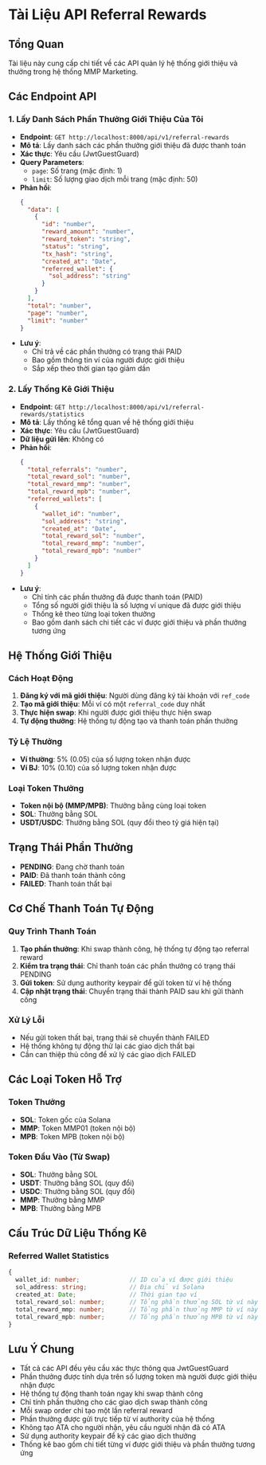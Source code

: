 # Tài Liệu API Referral Rewards

## Tổng Quan
Tài liệu này cung cấp chi tiết về các API quản lý hệ thống giới thiệu và thưởng trong hệ thống MMP Marketing.

## Các Endpoint API

### 1. Lấy Danh Sách Phần Thưởng Giới Thiệu Của Tôi
- **Endpoint**: `GET http://localhost:8000/api/v1/referral-rewards`
- **Mô tả**: Lấy danh sách các phần thưởng giới thiệu đã được thanh toán
- **Xác thực**: Yêu cầu (JwtGuestGuard)
- **Query Parameters**:
  - `page`: Số trang (mặc định: 1)
  - `limit`: Số lượng giao dịch mỗi trang (mặc định: 50)
- **Phản hồi**:
  ```json
  {
    "data": [
      {
        "id": "number",
        "reward_amount": "number",
        "reward_token": "string",
        "status": "string",
        "tx_hash": "string",
        "created_at": "Date",
        "referred_wallet": {
          "sol_address": "string"
        }
      }
    ],
    "total": "number",
    "page": "number",
    "limit": "number"
  }
  ```
- **Lưu ý**: 
  - Chỉ trả về các phần thưởng có trạng thái PAID
  - Bao gồm thông tin ví của người được giới thiệu
  - Sắp xếp theo thời gian tạo giảm dần

### 2. Lấy Thống Kê Giới Thiệu
- **Endpoint**: `GET http://localhost:8000/api/v1/referral-rewards/statistics`
- **Mô tả**: Lấy thống kê tổng quan về hệ thống giới thiệu
- **Xác thực**: Yêu cầu (JwtGuestGuard)
- **Dữ liệu gửi lên**: Không có
- **Phản hồi**:
  ```json
  {
    "total_referrals": "number",
    "total_reward_sol": "number",
    "total_reward_mmp": "number",
    "total_reward_mpb": "number",
    "referred_wallets": [
      {
        "wallet_id": "number",
        "sol_address": "string",
        "created_at": "Date",
        "total_reward_sol": "number",
        "total_reward_mmp": "number",
        "total_reward_mpb": "number"
      }
    ]
  }
  ```
- **Lưu ý**: 
  - Chỉ tính các phần thưởng đã được thanh toán (PAID)
  - Tổng số người giới thiệu là số lượng ví unique đã được giới thiệu
  - Thống kê theo từng loại token thưởng
  - Bao gồm danh sách chi tiết các ví được giới thiệu và phần thưởng tương ứng

## Hệ Thống Giới Thiệu

### Cách Hoạt Động
1. **Đăng ký với mã giới thiệu**: Người dùng đăng ký tài khoản với `ref_code`
2. **Tạo mã giới thiệu**: Mỗi ví có một `referral_code` duy nhất
3. **Thực hiện swap**: Khi người được giới thiệu thực hiện swap
4. **Tự động thưởng**: Hệ thống tự động tạo và thanh toán phần thưởng

### Tỷ Lệ Thưởng
- **Ví thường**: 5% (0.05) của số lượng token nhận được
- **Ví BJ**: 10% (0.10) của số lượng token nhận được

### Loại Token Thưởng
- **Token nội bộ (MMP/MPB)**: Thưởng bằng cùng loại token
- **SOL**: Thưởng bằng SOL
- **USDT/USDC**: Thưởng bằng SOL (quy đổi theo tỷ giá hiện tại)

## Trạng Thái Phần Thưởng
- **PENDING**: Đang chờ thanh toán
- **PAID**: Đã thanh toán thành công
- **FAILED**: Thanh toán thất bại

## Cơ Chế Thanh Toán Tự Động

### Quy Trình Thanh Toán
1. **Tạo phần thưởng**: Khi swap thành công, hệ thống tự động tạo referral reward
2. **Kiểm tra trạng thái**: Chỉ thanh toán các phần thưởng có trạng thái PENDING
3. **Gửi token**: Sử dụng authority keypair để gửi token từ ví hệ thống
4. **Cập nhật trạng thái**: Chuyển trạng thái thành PAID sau khi gửi thành công

### Xử Lý Lỗi
- Nếu gửi token thất bại, trạng thái sẽ chuyển thành FAILED
- Hệ thống không tự động thử lại các giao dịch thất bại
- Cần can thiệp thủ công để xử lý các giao dịch FAILED

## Các Loại Token Hỗ Trợ

### Token Thưởng
- **SOL**: Token gốc của Solana
- **MMP**: Token MMP01 (token nội bộ)
- **MPB**: Token MPB (token nội bộ)

### Token Đầu Vào (Từ Swap)
- **SOL**: Thưởng bằng SOL
- **USDT**: Thưởng bằng SOL (quy đổi)
- **USDC**: Thưởng bằng SOL (quy đổi)
- **MMP**: Thưởng bằng MMP
- **MPB**: Thưởng bằng MPB

## Cấu Trúc Dữ Liệu Thống Kê

### Referred Wallet Statistics
```typescript
{
  wallet_id: number;              // ID của ví được giới thiệu
  sol_address: string;            // Địa chỉ ví Solana
  created_at: Date;               // Thời gian tạo ví
  total_reward_sol: number;       // Tổng phần thưởng SOL từ ví này
  total_reward_mmp: number;       // Tổng phần thưởng MMP từ ví này
  total_reward_mpb: number;       // Tổng phần thưởng MPB từ ví này
}
```

## Lưu Ý Chung
- Tất cả các API đều yêu cầu xác thực thông qua JwtGuestGuard
- Phần thưởng được tính dựa trên số lượng token mà người được giới thiệu nhận được
- Hệ thống tự động thanh toán ngay khi swap thành công
- Chỉ tính phần thưởng cho các giao dịch swap thành công
- Mỗi swap order chỉ tạo một lần referral reward
- Phần thưởng được gửi trực tiếp từ ví authority của hệ thống
- Không tạo ATA cho người nhận, yêu cầu người nhận đã có ATA
- Sử dụng authority keypair để ký các giao dịch thưởng
- Thống kê bao gồm chi tiết từng ví được giới thiệu và phần thưởng tương ứng 